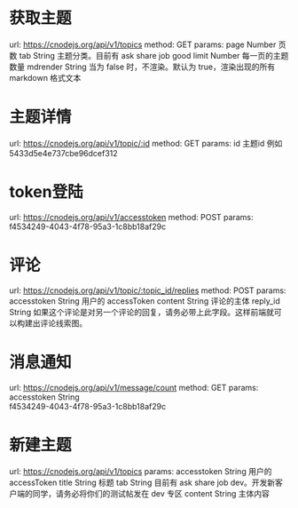 # 获取主题 
  url: https://cnodejs.org/api/v1/topics
  method: GET
  params:
		page Number 页数
		tab String 主题分类。目前有 ask share job good
		limit Number 每一页的主题数量
		mdrender String 当为 false 时，不渲染。默认为 true，渲染出现的所有 markdown 格式文本

# 主题详情
  url: https://cnodejs.org/api/v1/topic/:id
  method: GET
  params: id 主题id 例如 5433d5e4e737cbe96dcef312

# token登陆
  url: https://cnodejs.org/api/v1/accesstoken
  method: POST
  params: f4534249-4043-4f78-95a3-1c8bb18af29c

# 评论
 url:  https://cnodejs.org/api/v1/topic/:topic_id/replies
 method: POST
 params:
  accesstoken String 用户的 accessToken
  content String 评论的主体
  reply_id String 如果这个评论是对另一个评论的回复，请务必带上此字段。这样前端就可以构建出评论线索图。

# 消息通知
  url: https://cnodejs.org/api/v1/message/count
  method: GET
  params:
    accesstoken String  
     f4534249-4043-4f78-95a3-1c8bb18af29c

# 新建主题
  url: https://cnodejs.org/api/v1/topics
  params:
    accesstoken String 用户的 accessToken
    title String 标题
    tab String 目前有 ask share job dev。开发新客户端的同学，请务必将你们的测试帖发在 dev 专区
    content String 主体内容


